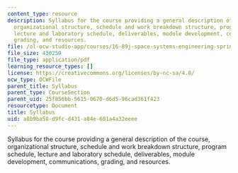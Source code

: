 ```yaml
---
content_type: resource
description: Syllabus for the course providing a general description of the course,
  organizational structure, schedule and work breakdown structure, program schedule,
  lecture and laboratory schedule, deliverables, module development, communications,
  grading, and resources.
file: /ol-ocw-studio-app/courses/16-89j-space-systems-engineering-spring-2007/a8b9ba58d9fcd431a84e681a4a32eeee_syllabus.pdf
file_size: 430259
file_type: application/pdf
learning_resource_types: []
license: https://creativecommons.org/licenses/by-nc-sa/4.0/
ocw_type: OCWFile
parent_title: Syllabus
parent_type: CourseSection
parent_uid: 25f856bb-5615-0670-d6d5-96cad361f423
resourcetype: Document
title: Syllabus
uid: a8b9ba58-d9fc-d431-a84e-681a4a32eeee
---
```

Syllabus for the course providing a general description of the course, organizational structure, schedule and work breakdown structure, program schedule, lecture and laboratory schedule, deliverables, module development, communications, grading, and resources.